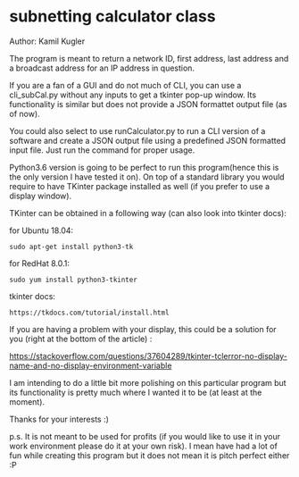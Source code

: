 # subnetting calculator class

Author: Kamil Kugler

The program is meant to return a network ID, first address, last address and a broadcast address
for an IP address in question. 

If you are a fan of a GUI and do not much of CLI, you can use a cli_subCal.py without any inputs to get a tkinter
pop-up window. Its functionality is similar but does not provide a JSON formattet output file (as of now).

You could also select to use runCalculator.py to run a CLI version of a software and create a JSON output file
using a predefined JSON formatted input file. Just run the command for proper usage.

Python3.6 version is going to be perfect to run this program(hence this is the only version I have tested it on).
On top of a standard library you would require to have TKinter package installed as well (if you prefer to use 
a display window).

TKinter can be obtained in a following way (can also look into tkinter docs):

for Ubuntu 18.04:
```
sudo apt-get install python3-tk
```

for RedHat 8.0.1:
```
sudo yum install python3-tkinter
```

tkinter docs:
```
https://tkdocs.com/tutorial/install.html
```

If you are having a problem with your display, this could be a solution for you (right at the bottom of the article) :

https://stackoverflow.com/questions/37604289/tkinter-tclerror-no-display-name-and-no-display-environment-variable


I am intending to do a little bit more polishing on this particular program but its functionality is pretty much
where I wanted it to be (at least at the moment).


Thanks for your interests :)

p.s. It is not meant to be used for profits (if you would like to use it in your work environment please do it at your own risk). I mean have had a lot of fun while creating this program but it does not mean it is pitch perfect either :P

